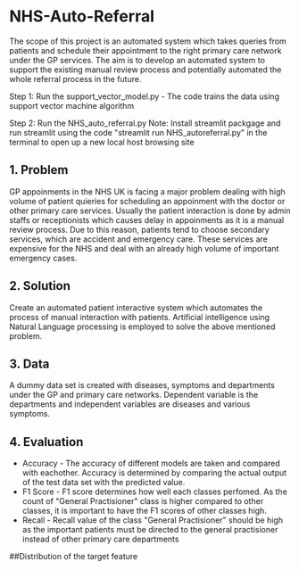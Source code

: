 # NHS-Auto-Referral
The scope of this project is an automated system which takes queries from patients and schedule their appointment to the right primary care network under the GP services. The aim is to develop an automated system to support the existing manual review process and potentially automated the whole referral process in the future.

Step 1: Run the support_vector_model.py - The code trains the data using support vector machine algorithm

Step 2: Run the NHS_auto_referral.py
Note: Install streamlit packgage and run streamlit using the code "streamlit run NHS_autoreferral.py" in the terminal to open up a new local host browsing site

## 1. Problem
GP appoinments in the NHS UK is facing a major problem dealing with high volume of patient quieries for scheduling an appoinment with the doctor or other primary care services. Usually the patient interaction is done by admin staffs or receptionists which causes delay in appoinments as it is a manual review process. Due to this reason, patients tend to choose secondary services, which are accident and emergency care. These services are expensive for  the NHS and deal with an already high volume of important emergency cases.

## 2. Solution
Create an automated patient interactive system which automates the process of manual interaction with patients. Artificial intelligence using Natural Language processing is employed to solve the above mentioned problem.

## 3. Data
A dummy data set is created with diseases, symptoms and departments under the GP and primary care networks. Dependent variable is the departments and independent variables are diseases and various symptoms.

## 4. Evaluation 
* Accuracy - The accuracy of different models are taken and compared with eachother. Accuracy is determined by comparing the actual output of the test data set with the predicted value.
* F1 Score - F1 score determines how well each classes perfomed. As the count of "General Practisioner" class is higher compared to other classes, it is important to have the F1 scores of other classes high.
* Recall - Recall value of the class "General Practisioner" should be high as the important patients must be directed to the general practisioner instead of other primary care departments

##Distribution of the target feature

